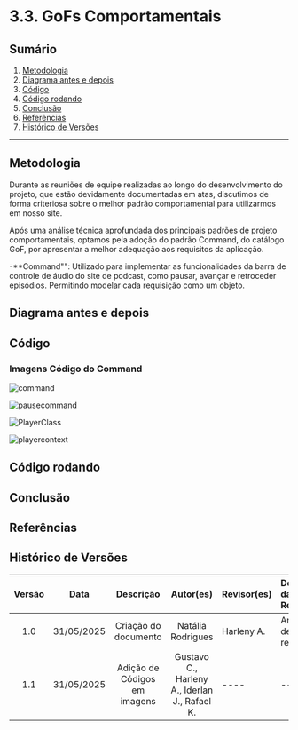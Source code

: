 # 3.3. GoFs Comportamentais

## Sumário
1. [Metodologia](#metodologia)
2. [Diagrama antes e depois](#diagrama-antes-e-depois)
3. [Código](#código)
4. [Código rodando](#código-rodando)
5. [Conclusão](#conclusão)
6. [Referências](#referências)
7. [Histórico de Versões](#histórico-de-versões)

---

## Metodologia

Durante as reuniões de equipe realizadas ao longo do desenvolvimento do projeto, que estão devidamente documentadas em atas, discutimos de forma criteriosa sobre o melhor padrão comportamental para utilizarmos em nosso site.

Após uma análise técnica aprofundada dos principais padrões de projeto comportamentais, optamos pela adoção do padrão Command, do catálogo GoF, por apresentar a melhor adequação aos requisitos da aplicação.

-**Command"": Utilizado para implementar as funcionalidades da barra de controle de áudio do site de podcast, como pausar, avançar e retroceder episódios. Permitindo modelar cada requisição como um objeto.

## Diagrama antes e depois

## Código
### Imagens Código do Command

![command](_media/Command/Command/command.png)

![pausecommand](_media/Command/Command/pausecommand.png)

![PlayerClass](_media/Command/Command/PlayerClass.png)

![playercontext](_media/Command/Command/playercontext.png)

## Código rodando

## Conclusão

## Referências

## Histórico de Versões

| Versão |    Data    |        Descrição         |    Autor(es)    |  Revisor(es)     |  Detalhes da Revisão  |  
| :----: | :--------: | :----------------------: | :-------------: | :----------------| :---------------------|
|  1.0   | 31/05/2025 |   Criação do documento   | Natália Rodrigues | Harleny A. | Arquiteura de pastas revisada |
|  1.1   | 31/05/2025 |   Adição de Códigos em imagens   | Gustavo C., Harleny A., Iderlan J., Rafael K. | ---- | -----|
